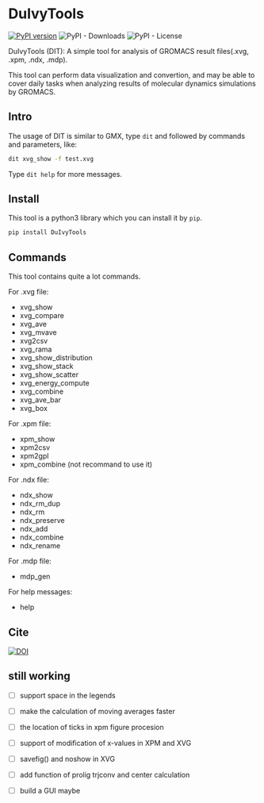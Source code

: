 # DuIvyTools
[![PyPI version](https://badge.fury.io/py/DuIvyTools.svg)](https://badge.fury.io/py/DuIvyTools)
![PyPI - Downloads](https://img.shields.io/pypi/dm/DuIvyTools)
![PyPI - License](https://img.shields.io/pypi/l/DuIvyTools)

DuIvyTools (DIT): A simple tool for analysis of GROMACS result files(.xvg, .xpm, .ndx, .mdp). 

This tool can perform data visualization and convertion, and may be able to cover daily tasks when analyzing results of molecular dynamics simulations by GROMACS. 

## Intro

The usage of DIT is similar to GMX, type `dit` and followed by commands and parameters, like:

```bash
dit xvg_show -f test.xvg
```

Type `dit help` for more messages.


## Install

This tool is a python3 library which you can install it by `pip`.

```bash
pip install DuIvyTools
```

## Commands

This tool contains quite a lot commands.

For .xvg file:
- xvg_show
- xvg_compare
- xvg_ave
- xvg_mvave
- xvg2csv
- xvg_rama
- xvg_show_distribution
- xvg_show_stack
- xvg_show_scatter
- xvg_energy_compute
- xvg_combine
- xvg_ave_bar
- xvg_box

For .xpm file:
- xpm_show
- xpm2csv
- xpm2gpl
- xpm_combine (not recommand to use it)

For .ndx file:
- ndx_show
- ndx_rm_dup
- ndx_rm
- ndx_preserve
- ndx_add
- ndx_combine
- ndx_rename

For .mdp file:
- mdp_gen

For help messages:
- help


## Cite 

[![DOI](https://zenodo.org/badge/DOI/10.5281/zenodo.6340263.svg)](https://doi.org/10.5281/zenodo.6340263)


## still working 

- [ ] support space in the legends
- [ ] make the calculation of moving averages faster
- [ ] the location of ticks in xpm figure procesion
- [ ] support of modification of x-values in XPM and XVG
- [ ] savefig() and noshow in XVG
- [ ] add function of prolig trjconv and center calculation
- [ ] build a GUI maybe

